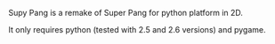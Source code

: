 Supy Pang is a remake of Super Pang for python platform in 2D.

It only requires python (tested with 2.5 and 2.6 versions) and pygame.